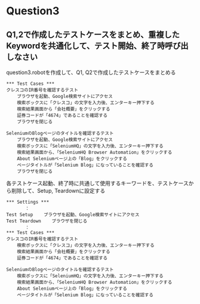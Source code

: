 # Question3  
## Q1,2で作成したテストケースをまとめ、重複したKeywordを共通化して、テスト開始、終了時呼び出しなさい  

question3.robotを作成して、Q1, Q2で作成したテストケースをまとめる  
    
	*** Test Cases ***
	クレスコのIR番号を確認するテスト
        ブラウザを起動、Google検索サイトにアクセス
        検索ボックスに「クレスコ」の文字を入力後、エンターキー押下する
        検索結果画面から「会社概要」をクリックする
        証券コードが「4674」であることを確認する
        ブラウザを閉じる
    
    SeleniumのBlogページのタイトルを確認するテスト
        ブラウザを起動、Google検索サイトにアクセス
        検索ボックスに「SeleniumHQ」の文字を入力後、エンターキー押下する
        検索結果画面から、「SeleniumHQ Browser Automation」をクリックする
        About Seleniumページ上の「Blog」をクリックする
        ページタイトルが「Selenium Blog」になっていることを確認する
        ブラウザを閉じる
 
  
各テストケース起動、終了時に共通して使用するキーワードを、テストケースから削除して、Setup, Teardownに設定する  

	*** Settings ***
	       ：
	Test Setup    ブラウザを起動、Google検索サイトにアクセス
	Test Teardown    ブラウザを閉じる
           ：
	*** Test Cases ***
	クレスコのIR番号を確認するテスト
        検索ボックスに「クレスコ」の文字を入力後、エンターキー押下する
        検索結果画面から「会社概要」をクリックする
        証券コードが「4674」であることを確認する
    
    SeleniumのBlogページのタイトルを確認するテスト
        検索ボックスに「SeleniumHQ」の文字を入力後、エンターキー押下する
        検索結果画面から、「SeleniumHQ Browser Automation」をクリックする
        About Seleniumページ上の「Blog」をクリックする
        ページタイトルが「Selenium Blog」になっていることを確認する
